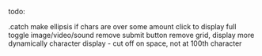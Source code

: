 todo:

.catch
make ellipsis if chars are over some amount
click to display full
toggle image/video/sound
remove submit button
remove grid, display more dynamically
character display - cut off on space, not at 100th character
